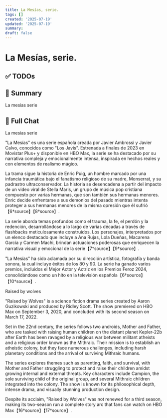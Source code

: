 ```yaml
---
title: La Mesías, serie.
tags: []
created: '2025-07-19'
updated: '2025-07-19'
summary:
draft: false
---
```


# La Mesías, serie.

## ✅ TODOs


## 📌 Summary
La mesias serie

## 🧠 Full Chat


La mesias serie



"La Mesías" es una serie española creada por Javier Ambrossi y Javier Calvo, conocidos como "Los Javis". Estrenada a finales de 2023 en Movistar Plus+ y disponible en HBO Max, la serie se ha destacado por su narrativa compleja y emocionalmente intensa, inspirada en hechos reales y con elementos de realismo mágico.

La trama sigue la historia de Enric Puig, un hombre marcado por una infancia traumática bajo el fanatismo religioso de su madre, Monserrat, y su padrastro ultraconservador. La historia se desencadena a partir del impacto de un video viral de Stella Maris, un grupo de música pop cristiana compuesto por varias hermanas, que son también sus hermanas menores. Enric decide enfrentarse a sus demonios del pasado mientras intenta proteger a sus hermanas menores de la misma opresión que él sufrió【6†source】【8†source】.

La serie aborda temas profundos como el trauma, la fe, el perdón y la redención, desarrollándose a lo largo de varias décadas a través de flashbacks meticulosamente construidos. Los personajes, interpretados por un elenco destacado que incluye a Ana Rujas, Lola Dueñas, Macarena García y Carmen Machi, brindan actuaciones poderosas que enriquecen la narrativa visual y emocional de la serie【7†source】【9†source】.

"La Mesías" ha sido aclamada por su dirección artística, fotografía y banda sonora, la cual incluye éxitos de los 80 y 90. La serie ha ganado varios premios, incluidos el Mejor Actor y Actriz en los Premios Feroz 2024, consolidándose como un hito en la televisión española【6†source】【10†source】.

Raised by wolves

"Raised by Wolves" is a science fiction drama series created by Aaron Guzikowski and produced by Ridley Scott. The show premiered on HBO Max on September 3, 2020, and concluded with its second season on March 17, 2022. 

Set in the 22nd century, the series follows two androids, Mother and Father, who are tasked with raising human children on the distant planet Kepler-22b after Earth has been ravaged by a religious war between militant atheists and a religious order known as the Mithraic. Their mission is to establish an atheistic colony, but they face numerous challenges, including harsh planetary conditions and the arrival of surviving Mithraic humans.

The series explores themes such as parenting, faith, and survival, with Mother and Father struggling to protect and raise their children amidst growing internal and external threats. Key characters include Campion, the sole surviving child of the original group, and several Mithraic children integrated into the colony. The show is known for its philosophical depth, intense drama, and visually stunning production design.

Despite its acclaim, "Raised by Wolves" was not renewed for a third season, making its two-season run a complete story arc that fans can watch on HBO Max【16†source】【17†source】.